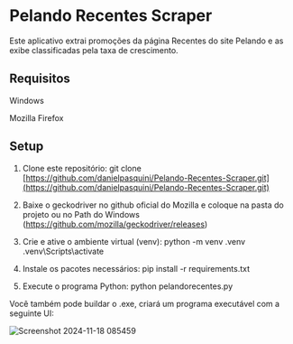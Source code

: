 # Pelando Recentes Scraper

Este aplicativo extrai promoções da página Recentes do site Pelando e as exibe classificadas pela taxa de crescimento.

## Requisitos

Windows

Mozilla Firefox

## Setup

1. Clone este repositório:
git clone [https://github.com/danielpasquini/Pelando-Recentes-Scraper.git](https://github.com/danielpasquini/Pelando-Recentes-Scraper.git)

2. Baixe o geckodriver no github oficial do Mozilla e coloque na pasta do projeto ou no Path do Windows (https://github.com/mozilla/geckodriver/releases)

3. Crie e ative o ambiente virtual (venv):
python -m venv .venv
.venv\Scripts\activate

4. Instale os pacotes necessários:
pip install -r requirements.txt

5. Execute o programa Python:
python pelandorecentes.py

Você também pode buildar o .exe, criará um programa executável com a seguinte UI:

![Screenshot 2024-11-18 085459](https://github.com/user-attachments/assets/5dc3437c-c07f-4586-a708-33a6ede371e7)
